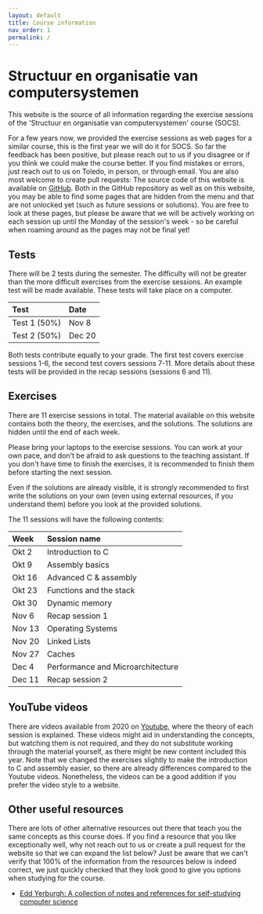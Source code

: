 ```yaml
---
layout: default
title: Course information
nav_order: 1
permalink: /
---
```


# Structuur en organisatie van computersystemen

This website is the source of all information regarding the exercise sessions of the
'Structuur en organisatie van computersystemen' course (SOCS).

For a few years now, we provided the exercise sessions as web pages for a similar course, this is the first year we will do it for SOCS. So far the feedback has been positive, but please reach out to us if you disagree or if you think we could make the course better. If you find mistakes or errors, just reach out to us on Toledo, in person, or through email. You are also most welcome to create pull requests: The source code of this website is available on [GitHub](https://github.com/socs-kul/socs-kul.github.io). Both in the GitHub repository as well as on this website, you may be able to find some pages that are hidden from the menu and that are not unlocked yet (such as future sessions or solutions). You are free to look at these pages, but please be aware that we will be actively working on each session up until the Monday of the session's week - so be careful when roaming around as the pages may not be final yet!

## Tests
There will be 2 tests during the semester. The difficulty will not be greater than the more difficult exercises from the exercise sessions. An example test will be made available.
These tests will take place on a computer.

| Test       | Date            |
| :-----        | :-----------     |
| Test 1 (50%) | Nov 8  |
| Test 2 (50%) | Dec 20 |

Both tests contribute equally to your grade. The first test covers exercise sessions 1-6, the second test covers sessions 7-11. More details about these tests will be provided in the recap sessions (sessions 6 and 11).

## Exercises

There are 11 exercise sessions in total. The material available on this website contains
both the theory, the exercises, and the solutions. The solutions are hidden until the end
of each week.

Please bring your laptops to the exercise sessions. You can work at your own pace, and don't
be afraid to ask questions to the teaching assistant. If you don't have time to finish
the exercises, it is recommended to finish them before starting the next session.

Even if the solutions are already visible, it is strongly recommended to first write the
solutions on your own (even using external resources, if you understand them) before you
look at the provided solutions.

The 11 sessions will have the following contents:

| Week       | Session name             |
| :-----        | :-----------     |
| Okt 2  | Introduction to C  |
| Okt 9 | Assembly basics |
| Okt 16 | Advanced C & assembly |
| Okt 23 | Functions and the stack |
| Okt 30 | Dynamic memory |
| Nov 6 | Recap session 1 |
| Nov 13 | Operating Systems |
| Nov 20 | Linked Lists |
| Nov 27 | Caches |
| Dec 4 | Performance and Microarchitecture
| Dec 11 | Recap session 2 |

## YouTube videos

There are videos available from 2020 on [Youtube](https://www.youtube.com/playlist?list=PLMXWnt556xY4Sexd5FMBc-ZF7pFb2SLnU), where the theory of each session is explained.
These videos might aid in understanding the concepts, but watching them is not required,
and they do not substitute working through the material yourself, as there might be new
content included this year.
Note that we changed the exercises slightly to make the introduction to C and assembly easier, so there are already differences compared to the Youtube videos. Nonetheless, the videos can be a good addition if you prefer the video style to a website.

## Other useful resources

There are lots of other alternative resources out there that teach you the same concepts as this course does. If you find a resource that you like exceptionally well, why not reach out to us or create a pull request for the website so that we can expand the list below? Just be aware that we can't verify that 100% of the information from the resources below is indeed correct, we just quickly checked that they look good to give you options when studying for the course.

- [Edd Yerburgh: A collection of notes and references for self-studying computer science](https://notes.eddyerburgh.me/computer-architecture)
